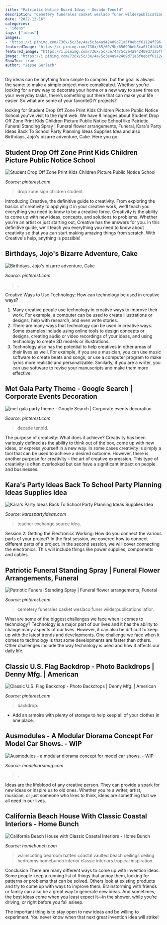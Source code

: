 ```yaml
---
title: "Patriotic Notice Board Ideas ~ Decade Tenold"
description: "Cemetery funerales casket weslaco funer wilderpublications laflor"
date: "2022-12-16"
categories:
- "ideas"
tags: ["ideas"]
images:
- "https://i.pinimg.com/736x/5c/3e/4a/5c3e4a942409d71a5f0ebcf61124f596.jpg"
featuredImage: "https://i.pinimg.com/736x/65/69/9b/65699beb3ca0f1dfd45603b13ecdc445.jpg"
featured_image: "https://i.pinimg.com/736x/5c/3e/4a/5c3e4a942409d71a5f0ebcf61124f596.jpg"
image: "https://i.pinimg.com/736x/5c/3e/4a/5c3e4a942409d71a5f0ebcf61124f596.jpg"
ShowToc: true
author: "Jesse Gerlach"
---
```



Diy ideas can be anything from simple to complex, but the goal is always the same: to make a simple project more complicated. Whether you’re looking for a new way to decorate your home or a new way to save time on your everyday tasks, there’s something out there that can make your life easier. So what are some of your favoriteDIY projects?

	

		
looking for Student Drop Off Zone Print Kids Children Picture Public Notice School you've visit to the right web. We have 8 Images about Student Drop Off Zone Print Kids Children Picture Public Notice School like Patriotic Funeral Standing Spray | Funeral flower arrangements, Funeral, Kara&#039;s Party Ideas Back To School Party Planning Ideas Supplies Idea and also Birthdays, Jojo&#039;s bizarre adventure, Cake. Here you go:
		
    
## Student Drop Off Zone Print Kids Children Picture Public Notice School

<img loading=lazy src="https://i.pinimg.com/736x/6c/59/ce/6c59ce39327ddaa0ebf6998a0fe3d87b.jpg" onerror="this.onerror=null;this.src='https://tse1.mm.bing.net/th?id=OIP.56s3m0C-5BigNNxAgVBplQAAAA&amp;pid=15.1';" alt="Student Drop Off Zone Print Kids Children Picture Public Notice School">

_Source: pinterest.com_

>drop zone sign children student. 

	

Introducing Creative, the definitive guide to creativity. From exploring the basics of creativity to applying it in your creative work, we'll teach you everything you need to know to be a creative force.
Creativity is the ability to come up with new ideas, concepts, and solutions to problems. Whether you're an artist or just starting out, Creative has the answers for you. In this definitive guide, we'll teach you everything you need to know about creativity so that you can start making amazing things from scratch. With Creative's help, anything is possible!

    
## Birthdays, Jojo&#039;s Bizarre Adventure, Cake

<img loading=lazy src="https://i.pinimg.com/736x/a3/34/96/a33496be7f32bd0717ea6126d946d65f.jpg" onerror="this.onerror=null;this.src='https://tse3.mm.bing.net/th?id=OIP.vUQl4IU_gSZQfo2ids70tgHaJ3&amp;pid=15.1';" alt="Birthdays, Jojo&#039;s bizarre adventure, Cake">

_Source: pinterest.com_

>. 

	

Creative Ways to Use Technology: How can technology be used in creative ways?
1. Many creative people use technology in creative ways to improve their work. For example, a computer can be used to create illustrations or designs, help with research, and even write stories.
2. There are many ways that technology can be used in creative ways. Some examples include using online tools to design concepts or designs, creating audio or video recordings of your ideas, and using technology to create 3D models or illustrations.
3. Technology also has the potential to help creatives in other areas of their lives as well. For example, if you are a musician, you can use music software to create beats and songs, or use a computer program to make lyrics more realistic and personalizable. Similarly, if you are a writer, you can use software to revise your manuscripts and make them more effective. 
    
## Met Gala Party Theme - Google Search | Corporate Events Decoration

<img loading=lazy src="https://i.pinimg.com/736x/65/69/9b/65699beb3ca0f1dfd45603b13ecdc445.jpg" onerror="this.onerror=null;this.src='https://tse1.mm.bing.net/th?id=OIP.YDgECB-4LBbPPOaY5wxqNQHaLH&amp;pid=15.1';" alt="met gala party theme - Google Search | Corporate events decoration">

_Source: pinterest.com_

>decade tenold. 

	

The purpose of creativity: What does it achieve?
Creativity has been variously defined as the ability to think out of the box, come up with new ideas, or express yourself in a new way. In some cases creativity is simply a tool that can be used to achieve a desired outcome. However, there is another purpose for creativity – the art of creative expression. This type of creativity is often overlooked but can have a significant impact on people and businesses.

    
## Kara&#039;s Party Ideas Back To School Party Planning Ideas Supplies Idea

<img loading=lazy src="https://karaspartyideas.com/wp-content/uploads/2013/07/school-2.jpg" onerror="this.onerror=null;this.src='https://tse1.mm.bing.net/th?id=OIP.inrWpOrA34i_sHJvNPnx7AHaE7&amp;pid=15.1';" alt="Kara&#039;s Party Ideas Back To School Party Planning Ideas Supplies Idea">

_Source: karaspartyideas.com_

>teacher exchange source idea. 

	

Session 2: Getting the Electronics Working: How do you connect the various parts of your project?
In the first session, we covered how to connect different parts of a project. In the second session, we will cover connecting the electronics. This will include things like power supplies, components and cables.

    
## Patriotic Funeral Standing Spray | Funeral Flower Arrangements, Funeral

<img loading=lazy src="https://i.pinimg.com/736x/17/5c/c6/175cc6332c76505755fc59f594f8af73.jpg" onerror="this.onerror=null;this.src='https://tse1.mm.bing.net/th?id=OIP.MsIl3FXMU8ok2JnHEtAurAHaNC&amp;pid=15.1';" alt="Patriotic Funeral Standing Spray | Funeral flower arrangements, Funeral">

_Source: pinterest.com_

>cemetery funerales casket weslaco funer wilderpublications laflor. 

	

What are some of the biggest challenges we face when it comes to technology?
Technology is a major part of our lives and it has the ability to change many aspects of our lives. However, it can also be difficult to keep up with the latest trends and developments. One challenge we face when it comes to technology is that some developments are faster than others. Other challenges include the way technology is used and how it affects our daily life.

    
## Classic U.S. Flag Backdrop - Photo Backdrops | Denny Mfg. | American

<img loading=lazy src="https://i.pinimg.com/736x/5c/3e/4a/5c3e4a942409d71a5f0ebcf61124f596.jpg" onerror="this.onerror=null;this.src='https://tse2.mm.bing.net/th?id=OIP.SYi3OjCwDYKNnHKZKr5_1QAAAA&amp;pid=15.1';" alt="Classic U.S. Flag Backdrop - Photo Backdrops | Denny Mfg. | American">

_Source: pinterest.com_

>backdrop. 

	

- Add an armoire with plenty of storage to help keep all of your clothes in one place.

    
## Ausmodules - A Modular Diorama Concept For Model Car Shows. - WIP

<img loading=lazy src="http://www.modelcarsmag.com/forums/uploads/monthly_2020_06/SH100873.JPG.6ddbdb2a82f74bdde7ede5e50e09a4ac.JPG" onerror="this.onerror=null;this.src='https://tse1.mm.bing.net/th?id=OIP.vPK5dITsx0PRuQoP9r3RTwHaFj&amp;pid=15.1';" alt="Ausmodules - a modular diorama concept for model car shows. - WIP">

_Source: modelcarsmag.com_

>. 

	

Ideas are the lifeblood of any creative person. They can provide a spark for new ideas or inspire us to old ones. Whether you're a writer, artist, musician, or just someone who likes to think, ideas are something that we all need in our lives.

    
## California Beach House With Classic Coastal Interiors - Home Bunch

<img loading=lazy src="https://www.homebunch.com/wp-content/uploads/2018/01/Board-and-batten-Wainscoting-Bedroom-Board-and-batten-Wainscoting-Board-and-batten-Wainscoting-Boardandbatten-Wainscoting.jpg" onerror="this.onerror=null;this.src='https://tse1.mm.bing.net/th?id=OIP.DjReQiIrCNWhN-dY7wqG3wHaLH&amp;pid=15.1';" alt="California Beach House with Classic Coastal Interiors - Home Bunch">

_Source: homebunch.com_

>wainscoting bedroom batten coastal vaulted beach ceilings ceiling bedrooms homebunch interior classic interiors tropical inspiration. 

	

Conclusion
There are many different ways to come up with invention ideas. Some people keep a running list of things that annoy them, looking for patterns or problems that can be solved. Others look at existing products and try to come up with ways to improve them.
 Brainstorming with friends or family can also be a great way to generate new ideas. And sometimes, the best ideas come when you least expect it—in the shower, while you’re driving, or right before you fall asleep.

The important thing is to stay open to new ideas and be willing to experiment. You never know when that next great invention idea will strike!

